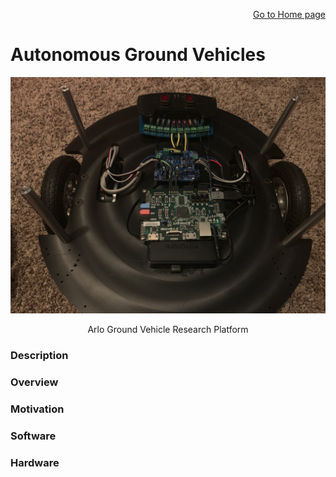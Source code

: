 <p align="right">
<a href="https://tjlw.github.io/">Go to Home page</a>
</p>

# Autonomous Ground Vehicles

<p align="center"> <img width="auto" src="https://github.com/TJLW/tjlw.github.io/blob/master/Projects/AGV/Images/ArloControlUnit.png?raw=True"/> </p>
<p align="center">
	Arlo Ground Vehicle Research Platform
</p>


### Description

### Overview

### Motivation

### Software

### Hardware
